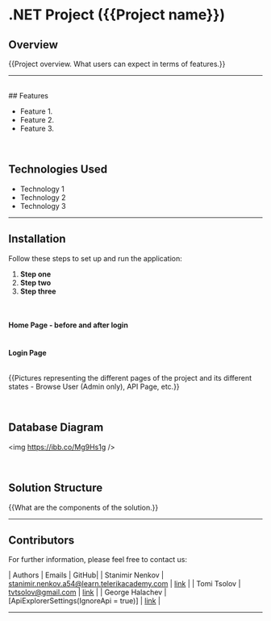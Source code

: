 # .NET Project ({{Project name}})

## Overview

{{Project overview. What users can expect in terms of features.}}

---
<br>
## Features

- Feature 1.
- Feature 2.
- Feature 3.

<br />

## Technologies Used

- Technology 1
- Technology 2
- Technology 3

---

## Installation


Follow these steps to set up and run the application:

1. **Step one**
2. **Step two**
2. **Step three**

<br>

#### Home Page - before and after login

<img></img>

#### Login Page 

<img></img>

{{Pictures representing the different pages of the project and its different states - Browse User (Admin only), API Page, etc.}}

<br />


## Database Diagram

<img https://ibb.co/Mg9Hs1g />

<br>

## Solution Structure

{{What are the components of the solution.}}

---

## Contributors
For further information, please feel free to contact us:

| Authors              | Emails    | GitHub|
| Stanimir Nenkov             | stanimir.nenkov.a54@learn.telerikacademy.com	  | [link](https://github.com/stnmrr) |
| Tomi Tsolov               | tvtsolov@gmail.com    | [link](https://github.com/tvtsolov) |
| George Halachev | [ApiExplorerSettings(IgnoreApi = true)]     | [link](https://github.com/george-halachev)  |

---
